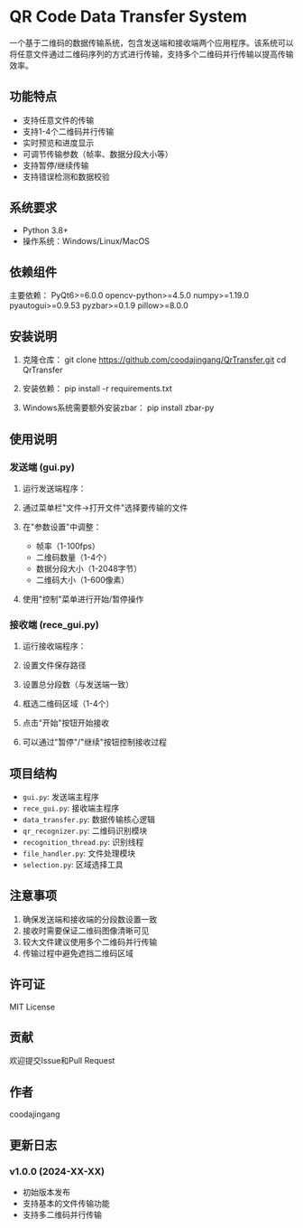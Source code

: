 # QR Code Data Transfer System

一个基于二维码的数据传输系统，包含发送端和接收端两个应用程序。该系统可以将任意文件通过二维码序列的方式进行传输，支持多个二维码并行传输以提高传输效率。

## 功能特点

- 支持任意文件的传输
- 支持1-4个二维码并行传输
- 实时预览和进度显示
- 可调节传输参数（帧率、数据分段大小等）
- 支持暂停/继续传输
- 支持错误检测和数据校验

## 系统要求

- Python 3.8+
- 操作系统：Windows/Linux/MacOS

## 依赖组件

主要依赖：
PyQt6>=6.0.0
opencv-python>=4.5.0
numpy>=1.19.0
pyautogui>=0.9.53
pyzbar>=0.1.9
pillow>=8.0.0

## 安装说明

1. 克隆仓库：
git clone https://github.com/coodajingang/QrTransfer.git
cd QrTransfer

2. 安装依赖：
pip install -r requirements.txt

3. Windows系统需要额外安装zbar：
pip install zbar-py


## 使用说明

### 发送端 (gui.py)

1. 运行发送端程序：

2. 通过菜单栏"文件->打开文件"选择要传输的文件
3. 在"参数设置"中调整：
   - 帧率（1-100fps）
   - 二维码数量（1-4个）
   - 数据分段大小（1-2048字节）
   - 二维码大小（1-600像素）
4. 使用"控制"菜单进行开始/暂停操作

### 接收端 (rece_gui.py)

1. 运行接收端程序：

2. 设置文件保存路径
3. 设置总分段数（与发送端一致）
4. 框选二维码区域（1-4个）
5. 点击"开始"按钮开始接收
6. 可以通过"暂停"/"继续"按钮控制接收过程

## 项目结构

- `gui.py`: 发送端主程序
- `rece_gui.py`: 接收端主程序
- `data_transfer.py`: 数据传输核心逻辑
- `qr_recognizer.py`: 二维码识别模块
- `recognition_thread.py`: 识别线程
- `file_handler.py`: 文件处理模块
- `selection.py`: 区域选择工具

## 注意事项

1. 确保发送端和接收端的分段数设置一致
2. 接收时需要保证二维码图像清晰可见
3. 较大文件建议使用多个二维码并行传输
4. 传输过程中避免遮挡二维码区域

## 许可证

MIT License

## 贡献

欢迎提交Issue和Pull Request

## 作者

coodajingang

## 更新日志

### v1.0.0 (2024-XX-XX)
- 初始版本发布
- 支持基本的文件传输功能
- 支持多二维码并行传输

